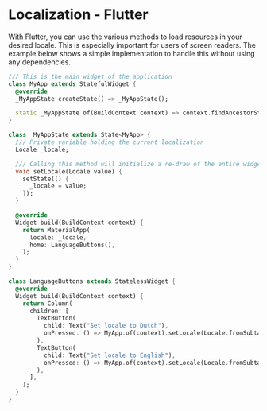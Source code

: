 # Localization - Flutter

With Flutter, you can use the various methods to load resources in your desired locale. This is especially important for users of screen readers. The example below shows a simple implementation to handle this without using any dependencies.

```dart
/// This is the main widget of the application
class MyApp extends StatefulWidget {
  @override
  _MyAppState createState() => _MyAppState();

  static _MyAppState of(BuildContext context) => context.findAncestorStateOfType<_MyAppState>();
}

class _MyAppState extends State<MyApp> {
  /// Private variable holding the current localization
  Locale _locale;

  /// Calling this method will initialize a re-draw of the entire widget tree.
  void setLocale(Locale value) {
    setState(() {
      _locale = value;
    });
  }

  @override
  Widget build(BuildContext context) {
    return MaterialApp(
      locale: _locale,
      home: LanguageButtons(),
    );
  }
}

class LanguageButtons extends StatelessWidget {
  @override
  Widget build(BuildContext context) {
    return Column(
      children: [
        TextButton(
          child: Text("Set locale to Dutch"),
          onPressed: () => MyApp.of(context).setLocale(Locale.fromSubtags(languageCode: 'nl')),
        ),
        TextButton(
          child: Text("Set locale to English"),
          onPressed: () => MyApp.of(context).setLocale(Locale.fromSubtags(languageCode: 'en')),
        ),
      ],
    );
  }
}
```
